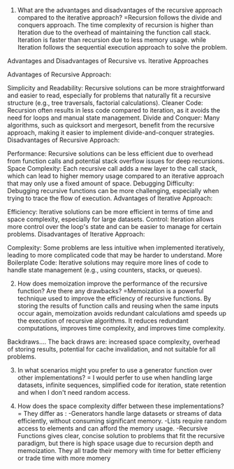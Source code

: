 1. What are the advantages and disadvantages of the recursive approach compared to the iterative approach?
=Recursion follows the divide and conquers approach. The time complexity of recursion is higher than Iteration due to the overhead of maintaining the function call stack. Iteration is faster than recursion due to less memory usage. while Iteration follows the sequential execution approach to solve the problem.

Advantages and Disadvantages of Recursive vs. Iterative Approaches

Advantages of Recursive Approach:

Simplicity and Readability: Recursive solutions can be more straightforward and easier to read, especially for problems that naturally fit a recursive structure (e.g., tree traversals, factorial calculations).
Cleaner Code: Recursion often results in less code compared to iteration, as it avoids the need for loops and manual state management.
Divide and Conquer: Many algorithms, such as quicksort and mergesort, benefit from the recursive approach, making it easier to implement divide-and-conquer strategies.
Disadvantages of Recursive Approach:

Performance: Recursive solutions can be less efficient due to overhead from function calls and potential stack overflow issues for deep recursions.
Space Complexity: Each recursive call adds a new layer to the call stack, which can lead to higher memory usage compared to an iterative approach that may only use a fixed amount of space.
Debugging Difficulty: Debugging recursive functions can be more challenging, especially when trying to trace the flow of execution.
Advantages of Iterative Approach:

Efficiency: Iterative solutions can be more efficient in terms of time and space complexity, especially for large datasets.
Control: Iteration allows more control over the loop's state and can be easier to manage for certain problems.
Disadvantages of Iterative Approach:

Complexity: Some problems are less intuitive when implemented iteratively, leading to more complicated code that may be harder to understand.
More Boilerplate Code: Iterative solutions may require more lines of code to handle state management (e.g., using counters, stacks, or queues).

2. How does memoization improve the performance of the recursive function? Are there any drawbacks?
=Memoization is a powerful technique used to improve the efficiency of recursive functions. By storing the results of function calls and reusing when the same inputs occur again, memoization avoids redundant calculations amd speeds up the execution of recursive algorithms.
It reduces redundant computations, improves time complexity, and improves time complexity.

Backdraws....
The back draws are: increased space complexity, overhead of storing results, potential for cache invalidation, and not suitable for all problems.

3. In what scenarios might you prefer to use a generator function over other implementations?
= I would perfer to use when handling large datasets, infinite sequences, simplified code for iteration, state retention and when I don't need random access.

4. How does the space complexity differ between these implementations?
= They differ as :
-Generators handle large datasets or streams of data efficiently, without consuming significant memory.
-Lists require random access to elements and can afford the memory usage.
-Recursive Functions gives clear, concise solution to problems that fit the recursive paradigm, but there is high space usage due to recursion depth and memoization.
They all trade their memory with time for better efficieny or trade time with more momery